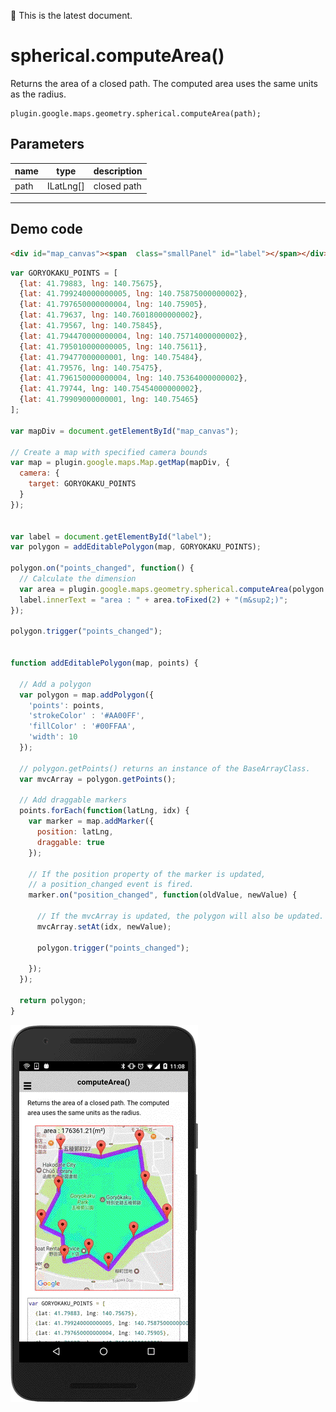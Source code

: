 :green_heart: This is the latest document.

# spherical.computeArea()

Returns the area of a closed path. The computed area uses the same units as the radius.

```
plugin.google.maps.geometry.spherical.computeArea(path);
```

## Parameters

name           | type          | description
---------------|---------------|---------------------------------------
path           | ILatLng[]     | closed path
-----------------------------------------------------------------------

## Demo code

```html
<div id="map_canvas"><span  class="smallPanel" id="label"></span></div>
```

```js
var GORYOKAKU_POINTS = [
  {lat: 41.79883, lng: 140.75675},
  {lat: 41.799240000000005, lng: 140.75875000000002},
  {lat: 41.797650000000004, lng: 140.75905},
  {lat: 41.79637, lng: 140.76018000000002},
  {lat: 41.79567, lng: 140.75845},
  {lat: 41.794470000000004, lng: 140.75714000000002},
  {lat: 41.795010000000005, lng: 140.75611},
  {lat: 41.79477000000001, lng: 140.75484},
  {lat: 41.79576, lng: 140.75475},
  {lat: 41.796150000000004, lng: 140.75364000000002},
  {lat: 41.79744, lng: 140.75454000000002},
  {lat: 41.79909000000001, lng: 140.75465}
];

var mapDiv = document.getElementById("map_canvas");

// Create a map with specified camera bounds
var map = plugin.google.maps.Map.getMap(mapDiv, {
  camera: {
    target: GORYOKAKU_POINTS
  }
});


var label = document.getElementById("label");
var polygon = addEditablePolygon(map, GORYOKAKU_POINTS);

polygon.on("points_changed", function() {
  // Calculate the dimension
  var area = plugin.google.maps.geometry.spherical.computeArea(polygon.getPoints().getArray());
  label.innerText = "area : " + area.toFixed(2) + "(m&sup2;)";
});

polygon.trigger("points_changed");


function addEditablePolygon(map, points) {

  // Add a polygon
  var polygon = map.addPolygon({
    'points': points,
    'strokeColor' : '#AA00FF',
    'fillColor' : '#00FFAA',
    'width': 10
  });

  // polygon.getPoints() returns an instance of the BaseArrayClass.
  var mvcArray = polygon.getPoints();

  // Add draggable markers
  points.forEach(function(latLng, idx) {
    var marker = map.addMarker({
      position: latLng,
      draggable: true
    });

    // If the position property of the marker is updated,
    // a position_changed event is fired.
    marker.on("position_changed", function(oldValue, newValue) {

      // If the mvcArray is updated, the polygon will also be updated.
      mvcArray.setAt(idx, newValue);

      polygon.trigger("points_changed");

    });
  });

  return polygon;
}
```

![](image.gif)
